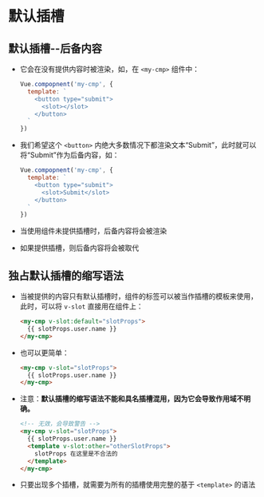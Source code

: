 # 默认插槽

## 默认插槽--后备内容

+ 它会在没有提供内容时被渲染，如，在 `<my-cmp>` 组件中：

  ```js
  Vue.compopnent('my-cmp', {
    template: `
      <button type="submit">
        <slot></slot>
      </button>
    `
  })
    ```

+ 我们希望这个 `<button>` 内绝大多数情况下都渲染文本“Submit”，此时就可以将“Submit”作为后备内容，如：

  ```js
  Vue.compopnent('my-cmp', {
    template: `
      <button type="submit">
        <slot>Submit</slot>
      </button>
    `
  })
  ```

+ 当使用组件未提供插槽时，后备内容将会被渲染

+ 如果提供插槽，则后备内容将会被取代

## 独占默认插槽的缩写语法

+ 当被提供的内容只有默认插槽时，组件的标签可以被当作插槽的模板来使用，此时，可以将 `v-slot` 直接用在组件上：

  ```html
  <my-cmp v-slot:default="slotProps">
    {{ slotProps.user.name }}
  </my-cmp>
  ```

+ 也可以更简单：

  ```html
  <my-cmp v-slot="slotProps">
    {{ slotProps.user.name }}
  </my-cmp>
  ```

+ 注意：**默认插槽的缩写语法不能和具名插槽混用，因为它会导致作用域不明确。**

  ```html
  <!-- 无效，会导致警告 -->
  <my-cmp v-slot="slotProps">
    {{ slotProps.user.name }}
    <template v-slot:other="otherSlotProps">
      slotProps 在这里是不合法的
    </template>
  </my-cmp>
  ```

+ 只要出现多个插槽，就需要为所有的插槽使用完整的基于 `<template>` 的语法
